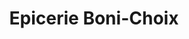 ---
title: "Epicerie Boni-Choix"
url: /saint-charles-de-mandeville/epicerie-boni-choix/
shop: Supermarkt
---